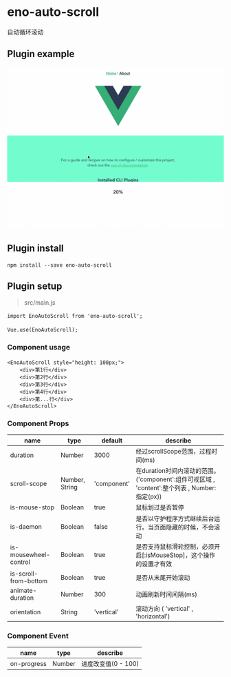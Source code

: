 # eno-auto-scroll

自动循环滚动

## Plugin example
![example.gif](example.gif)

## Plugin install
```
npm install --save eno-auto-scroll
```

## Plugin setup
> src/main.js

```
import EnoAutoScroll from 'eno-auto-scroll';

Vue.use(EnoAutoScroll);
```

### Component usage
```
<EnoAutoScroll style="height: 100px;">
    <div>第1行</div>
    <div>第2行</div>
    <div>第3行</div>
    <div>第4行</div>
    <div>第...行</div>
</EnoAutoScroll>
```

### Component Props

| name | type | default | describe |
| --- | --- |--- | --- |
| duration | Number | 3000 | 经过scrollScope范围，过程时间(ms) |
| scroll-scope | Number, String | 'component' | 在duration时间内滚动的范围。('component':组件可视区域 , 'content':整个列表 , Number:指定(px)) |
| is-mouse-stop | Boolean | true | 鼠标划过是否暂停 |
| is-daemon | Boolean | false | 是否以守护程序方式继续后台运行。当页面隐藏的时候，不会滚动 |
| is-mousewheel-control | Boolean | true | 是否支持鼠标滑轮控制，必须开启[:isMouseStop]，这个操作的设置才有效 |
| is-scroll-from-bottom | Boolean | true | 是否从末尾开始滚动 |
| animate-duration | Number | 300 | 动画刷新时间间隔(ms) |
| orientation | String | 'vertical' |  滚动方向 ( 'vertical' , 'horizontal') |


### Component Event
| name | type | describe |
| --- | --- |--- |
| on-progress | Number | 进度改变值(0 - 100) |

